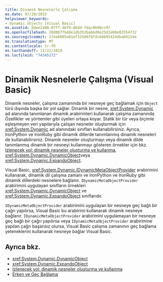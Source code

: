 ```yaml
---
title: Dinamik Nesnelerle Çalışma
ms.date: 07/20/2015
helpviewer_keywords:
- dynamic objects [Visual Basic]
ms.assetid: bdee2a00-07ff-46f9-86dd-fdac9b99cc97
ms.openlocfilehash: 20d007fb48e1db352bab6d8e25d2e60e02554732
ms.sourcegitcommit: 17ee6605e01ef32506f8fdc686954244ba6911de
ms.translationtype: MT
ms.contentlocale: tr-TR
ms.lasthandoff: 11/22/2019
ms.locfileid: "74345172"
---
```

# <a name="working-with-dynamic-objects-visual-basic"></a>Dinamik Nesnelerle Çalışma (Visual Basic)
Dinamik nesneler, çalışma zamanında bir nesneye geç bağlamak için `Object` türü dışında başka bir yol sağlar. Dinamik bir nesne, <xref:System.Dynamic> ad alanında tanımlanan dinamik arabirimleri kullanarak çalışma zamanında Özellikler ve yöntemler gibi üyeleri ortaya koyar. Statik bir tür veya biçimle eşleşmeyen veri yapılarıyla çalışan nesneler oluşturmak için <xref:System.Dynamic> ad alanındaki sınıfları kullanabilirsiniz. Ayrıca, IronPython ve IronRuby gibi dinamik dillerde tanımlanmış dinamik nesneleri de kullanabilirsiniz. Dinamik nesneler oluşturmayı veya dinamik dilde tanımlanmış dinamik bir nesneyi kullanmayı gösteren örnekler için bkz. [Izlenecek yol: dinamik nesneler oluşturma ve kullanma](../../../../csharp/programming-guide/types/walkthrough-creating-and-using-dynamic-objects.md), <xref:System.Dynamic.DynamicObject>veya <xref:System.Dynamic.ExpandoObject>.  
  
 Visual Basic, <xref:System.Dynamic.IDynamicMetaObjectProvider> arabirimini kullanarak, dinamik dil çalışma zamanı ve IronPython ve IronRuby gibi dinamik dillerdeki nesnelere bağlanır. `IDynamicMetaObjectProvider` arabirimini uygulayan sınıfların örnekleri <xref:System.Dynamic.DynamicObject> ve <xref:System.Dynamic.ExpandoObject> sınıflarıdır.  
  
 `IDynamicMetaObjectProvider` arabirimini uygulayan bir nesneye geç bağlı bir çağrı yapılırsa, Visual Basic bu arabirimi kullanarak dinamik nesneye bağlanır. `IDynamicMetaObjectProvider` arabirimini uygulamayan bir nesneye geç bağlı bir çağrı yapılırsa veya `IDynamicMetaObjectProvider` arabirimine yapılan çağrı başarısız olursa, Visual Basic çalışma zamanının geç bağlama yeteneklerini kullanarak nesneye bağlar Visual Basic.  
  
## <a name="see-also"></a>Ayrıca bkz.

- <xref:System.Dynamic.DynamicObject>
- <xref:System.Dynamic.ExpandoObject>
- [İzlenecek yol: dinamik nesneler oluşturma ve kullanma](../../../../csharp/programming-guide/types/walkthrough-creating-and-using-dynamic-objects.md)
- [Erken ve Geç Bağlama](../../../../visual-basic/programming-guide/language-features/early-late-binding/index.md)
